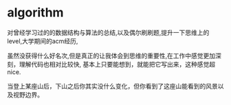 # algorithm

对曾经学习过的的数据结构与算法的总结,以及偶尔刷刷题,提升一下思维上的level,大学期间的acm经历,

虽然没获得什么好名次,但是真正的让我体会到思维的重要性,在工作中感觉更加深刻，理解代码也相对比较快,
基本上只要能想到，就能把它写出来，这种感觉超nice.

当登上某座山后，下山之后你其实没什么变化，但你看到了这座山能看到的风景以及视野边界。

